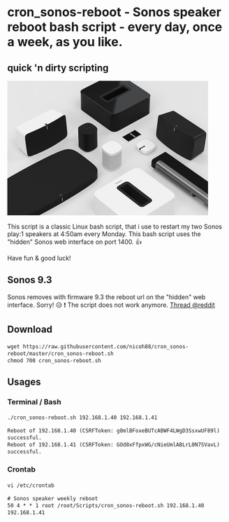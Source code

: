 # cron_sonos-reboot - Sonos speaker reboot bash script - every day, once a week, as you like.

## quick 'n dirty scripting

![sonos-system_pressekit.jpg](sonos-system_pressekit.jpg?raw=true "sonos-system_pressekit.jpg")

This script is a classic Linux bash script, that i use to restart my two Sonos play:1 speakers at 4:50am every Monday. This bash script uses the "hidden" Sonos web interface on port 1400. :+1:

Have fun & good luck!

## Sonos 9.3

Sonos removes with firmware 9.3 the reboot url on the "hidden" web interface. Sorry! :disappointed_relieved: 
:exclamation: The script does not work anymore. [Thread @reddit](https://www.reddit.com/r/sonos/comments/a1x0f7/sonos_reboot_url_disabled/) 

## Download

```
wget https://raw.githubusercontent.com/nicoh88/cron_sonos-reboot/master/cron_sonos-reboot.sh
chmod 700 cron_sonos-reboot.sh
```

## Usages

### Terminal / Bash

`./cron_sonos-reboot.sh 192.168.1.40 192.168.1.41`

```
Reboot of 192.168.1.40 (CSRFToken: g8mlBFoxeBUTcABWF4LWgD3SsxwUF89l) successful.
Reboot of 192.168.1.41 (CSRFToken: GOd8xFfpxWG/cNieUmlABLrL0N7SVavL) successful.
```

### Crontab

`vi /etc/crontab`

```
# Sonos speaker weekly reboot
50 4 * * 1 root /root/Scripts/cron_sonos-reboot.sh 192.168.1.40 192.168.1.41
```